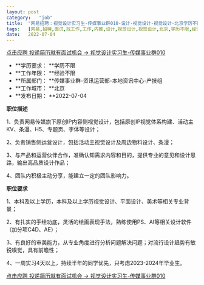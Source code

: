 ```yaml
---
layout:	post
category:	"job"
title:	"网易招聘：视觉设计实习生-传媒事业群010-设计-视觉设计-视觉设计-北京学历不限经验不限"
tags:	[网易,招聘,面试,找工作,工作,内推,设计,视觉设计,视觉设计,北京,学历不限,经验不限]
date:	2022-07-04
---
```


[点击应聘 投递简历就有面试机会 ->  视觉设计实习生-传媒事业群010](http://mobile.bole.netease.com/bole/boleDetail?id=41287&employeeId=346f03c3cda5f04c&key=all)



- **学历要求： **学历不限
- **工作年限： **经验不限
- **所属部门： **传媒事业群-资讯运营部-本地资讯中心-产技组
- **工作城市： **北京
- **发布日期： **2022-07-04



**职位描述**

1、负责网易传媒旗下原创IP内容侧视觉设计，包括原创IP视觉体系构建、活动主KV、条漫、H5、专题页、字体等设计；

2、负责销售侧运营设计，包括活动主视觉设计及周边物料设计、条漫；

3、与产品和运营伙伴合作，准确认知需求内容和目的，提供专业的意见和设计思路，输出高品质设计作品；

4、团队内积极主动分享，能建立一定的团队影响力。



**职位要求**

1、本科及以上学历，本科及以上学历视觉设计、平面设计、美术等相关专业背景；

2、有扎实的手绘功底，灵活的绘画表现手法，熟练使用PS、AI等相关设计软件（加分项C4D、AE）；

3、有良好的审美能力，从专业角度进行分析问题解决问题；对流行设计趋势有敏锐嗅觉，具有前瞻性；

4、一周实习4天以上，持续半年的同学优先，只考虑2023-2024年毕业生。



[点击应聘 投递简历就有面试机会 ->  视觉设计实习生-传媒事业群010](http://mobile.bole.netease.com/bole/boleDetail?id=41287&employeeId=346f03c3cda5f04c&key=all)